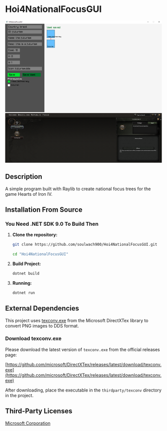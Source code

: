 # Hoi4NationalFocusGUI

![image](img/img1.png)
![image](img/img2.png)

## Description

A simple program built with Raylib to create national focus trees for the game Hearts of Iron IV.

## Installation From Source

### You Need .NET SDK 9.0 To Build Then

1. **Clone the repository:**

   ```bash
   git clone https://github.com/soulwach900/Hoi4NationalFocusGUI.git
   ```

   ```bash
   cd "Hoi4NationalFocusGUI"
   ```

2. **Build Project:**

   ```bash
   dotnet build
   ```

3. **Running:**

   ```bash
   dotnet run
   ```

## External Dependencies

This project uses [texconv.exe](https://github.com/microsoft/DirectXTex) from the Microsoft DirectXTex library to convert PNG images to DDS format.

### Download texconv.exe

Please download the latest version of `texconv.exe` from the official releases page:

[https://github.com/microsoft/DirectXTex/releases/latest/download/texconv.exe](https://github.com/microsoft/DirectXTex/releases/latest/download/texconv.exe)

After downloading, place the executable in the `thirdparty/texconv` directory in the project.

## Third-Party Licenses

[Microsoft Corporation](thirdparty/texconv/LICENSE.txt)